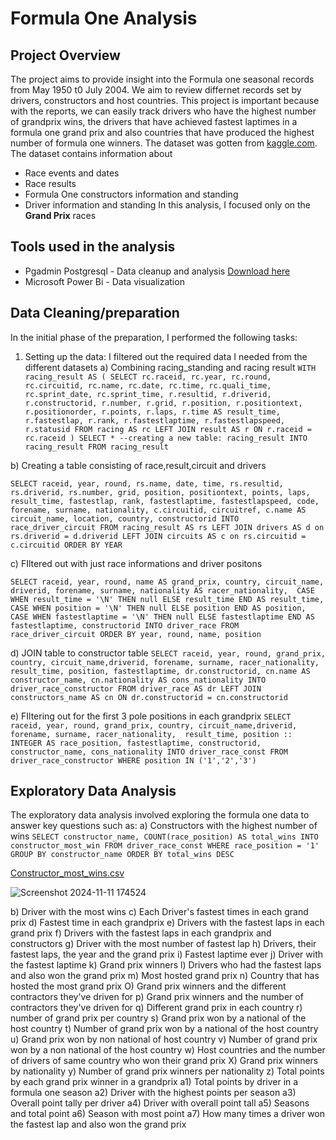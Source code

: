 # Formula One Analysis

## Project Overview

The project aims to provide insight into the Formula one seasonal records from May 1950 t0 July 2004. We aim to review differnet records set by drivers, constructors and host countries.
This project is important because with the reports, we can easily track drivers who have the highest number of grandprix wins, the drivers that have achieved fastest laptimes in a formula one grand prix and also countries that have produced the highest number of formula one winners.
The dataset was gotten from [kaggle.com](https://www.kaggle.com/datasets/rohanrao/formula-1-world-championship-1950-2020).
The dataset contains information about
- Race events and dates
- Race results
- Formula One constructors information and standing
- Driver information and standing
In this analysis, I focused only on the **Grand Prix** races

## Tools used in the analysis
- Pgadmin Postgresql - Data cleanup and analysis [Download here](https://www.enterprisedb.com/downloads/postgres-postgresql-downloads)
- Microsoft Power Bi - Data visualization

## Data Cleaning/preparation
In the initial phase of the preparation, I performed the following tasks:
1) Setting up the data: I filtered out the required data I needed from the different datasets
 a)  Combining racing_standing and racing result
``WITH racing_result AS (
SELECT rc.raceid,
rc.year,
rc.round,
rc.circuitid,
rc.name,
rc.date,
rc.time,
rc.quali_time,
rc.sprint_date,
rc.sprint_time,
r.resultid,
r.driverid,
r.constructorid,
r.number,
r.grid,
r.position,
r.positiontext,
r.positionorder,
r.points,
r.laps,
r.time AS result_time,
r.fastestlap,
r.rank,
r.fastestlaptime,
r.fastestlapspeed,
r.statusid
FROM racing AS rc
LEFT JOIN result AS r
ON r.raceid = rc.raceid
)
SELECT *
--creating a new table: racing_result
INTO racing_result
FROM racing_result``

b) Creating a table consisting of race,result,circuit and drivers

``SELECT raceid,
year,
round,
rs.name,
date,
time,
rs.resultid,
rs.driverid,
rs.number,
grid,
position,
positiontext,
points,
laps,
result_time,
fastestlap,
rank,
fastestlaptime,
fastestlapspeed,
code,
forename,
surname,
nationality,
c.circuitid,
circuitref,
c.name AS circuit_name,
location,
country,
constructorid
INTO race_driver_circuit
FROM racing_result AS rs
LEFT JOIN drivers AS d
on rs.driverid = d.driverid
LEFT JOIN circuits AS c
on rs.circuitid = c.circuitid
ORDER BY YEAR``

c) FIltered out with just race informations and driver positons

``SELECT raceid, year, round, name AS grand_prix, country, circuit_name, driverid, forename, surname, nationality AS racer_nationality, 
CASE WHEN result_time = '\N' THEN null ELSE result_time END AS result_time,  
CASE WHEN position = '\N' THEN null ELSE position END AS position, 
CASE WHEN fastestlaptime = '\N' THEN null ELSE fastestlaptime END AS fastestlaptime,
constructorid
INTO driver_race
FROM race_driver_circuit
ORDER BY year, round, name, position``

d) JOIN table to constructor table
``SELECT raceid, year, round, grand_prix, country, circuit_name,driverid, forename, surname, racer_nationality, 
result_time, position, fastestlaptime, dr.constructorid,
cn.name AS constructor_name,
cn.nationality AS cons_nationality
INTO driver_race_constructor
FROM driver_race AS dr
LEFT JOIN constructors_name AS cn
ON dr.constructorid = cn.constructorid``

e) FIltering out for the first 3 pole positions in each grandprix
``SELECT raceid, year, round, grand_prix, country, circuit_name,driverid, forename, surname, racer_nationality, 
result_time, position :: INTEGER AS race_position, fastestlaptime, constructorid,
constructor_name, cons_nationality
INTO driver_race_const
FROM driver_race_constructor
WHERE position IN ('1','2','3')``


## Exploratory Data Analysis
The exploratory data analysis involved exploring the formula one data to answer key questions such as:
a) Constructors with the highest number of wins
``SELECT constructor_name, COUNT(race_position) AS total_wins
INTO constructor_most_win
FROM driver_race_const
WHERE race_position = '1'
GROUP BY constructor_name
ORDER BY total_wins DESC``

[Constructor_most_wins.csv](https://github.com/realrayza/formula_one_analysis/blob/main/constructor_most_win.csv)

![Screenshot 2024-11-11 174524](https://github.com/user-attachments/assets/279a183f-e11d-4a03-bd6a-3883cf93da81)




b) Driver with the most wins
c) Each Driver's fastest times in each grand prix
d) Fastest time in each grandprix
e) Drivers with the fastest laps in each grand prix
f) Drivers with the fastest laps in each grandprix and constructors
g) Driver with the most number of fastest lap
h) Drivers, their  fastest laps, the year and the grand prix
i) Fastest laptime ever
j) Driver with the fastest laptime
k) Grand prix winners
l) Drivers who had the fastest laps and also won the grand prix
m) Most hosted grand prix
n) Country that has hosted the most grand prix
O) Grand prix winners and the different contractors they've driven for
p) Grand prix winners and the number of contractors they've driven for
q) Different grand prix in each country
r) number of grand prix per country
s) Grand prix won by a national of the host country
t) Number of grand prix won by a national of the host country
u) Grand prix won by non national of host country
v) Number of grand prix won by a non national of the host country
w) Host countries and the number of drivers of same country who won their grand prix
X) Grand prix winners by nationality
y) Number of grand prix winners per nationality
z) Total points by each grand prix winner in a grandprix
a1) Total points by driver in a formula one season
a2) Driver with the highest points per season
a3) Overall point tally per driver
a4) Driver with overall point tall
a5) Seasons and total point
a6) Season with most point
a7) How many times a driver won the fastest lap and also won the grand prix
